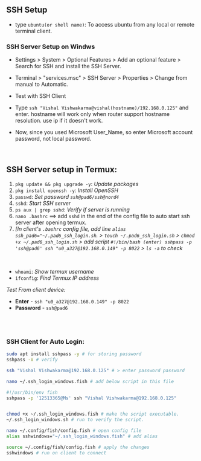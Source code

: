 
## SSH Setup
- type `ubuntu(or shell name)`: To access ubuntu from any local or remote terminal client.

### SSH Server Setup on Windws
- Settings > System > Optional Features > Add an optional feature > Search for SSH and install the SSH Server.
- Terminal > "services.msc" > SSH Server > Properties > Change from manual to Automatic.

- Test with SSH Client
- Type `ssh "Vishal Vishwakarma@vishal(hostname)/192.168.0.125"` and enter. hostname will work only when router support hostname resolution. use ip if it doesn't work.
- Now, since you used Microsoft User_Name, so enter Microsoft account password, not local password.

<br>



 ## SSH Server setup in Termux:
 1. `pkg update && pkg upgrade -y`: _Update packages_
 2. `pkg install openssh -y`: _Install OpenSSH_
 3. `passwd`: _Set password `ssh@pad6/ssh@nord4`_
 4. `sshd`: _Start SSH server_
 5. `ps aux | grep sshd`: _Verify if server is running_ 
 5. `nano .bashrc` ==> add `sshd` in the end of the config file to auto start ssh server after opening termux.
 6. _[In client's `.bashrc` config file, add  line `alias ssh_pad6="~/.pad6_ssh_login.sh`. > `touch ~/.pad6_ssh_login.sh` > `chmod +x ~/.pad6_ssh_login.sh` > add script `#!/bin/bash (enter) sshpass -p 'ssh@pad6' ssh "u0_a327@192.168.0.149" -p 8022` > `ls -a` to check_

<br>

- `whoami`: _Show termux username_
- `ifconfig`: _Find Termux IP address_

_Test From client device:_
- **Enter** - `ssh "u0_a327@192.168.0.149" -p 8022`
- **Password** - `ssh@pad6`

<br>
<br>

### SSH Client for Auto Login:

```bash
sudo apt install sshpass -y # for storing password
sshpass -V # verify

ssh "Vishal Vishwakarma@192.168.0.125" # > enter password password

nano ~/.ssh_login_windows.fish # add below script in this file

#!/usr/bin/env fish
sshpass -p '12513365@Ms' ssh "Vishal Vishwakarma@192.168.0.125"


chmod +x ~/.ssh_login_windows.fish # make the script executable.
~/.ssh_login_windows.sh # run to verify the script.

nano ~/.config/fish/config.fish # open config file
alias sshwindows="~/.ssh_login_windows.fish" # add alias

source ~/.config/fish/config.fish # apply the changes
sshwindows # run on client to connect
```


